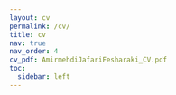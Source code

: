 ```yaml
---
layout: cv
permalink: /cv/
title: cv
nav: true
nav_order: 4
cv_pdf: AmirmehdiJafariFesharaki_CV.pdf
toc:
  sidebar: left
---
```

